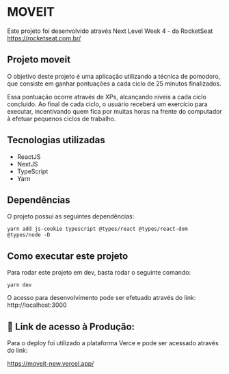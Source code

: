 # MOVEIT

Este projeto foi desenvolvido através Next Level Week 4 - da RocketSeat https://rocketseat.com.br/ 

## Projeto moveit

O objetivo deste projeto é uma aplicação utilizando a técnica de pomodoro, que consiste em ganhar pontuações a cada ciclo de 25 minutos finalizados.

Essa pontuação ocorre através de XPs, alcançando níveis a cada ciclo concluído. Ao final de cada ciclo, o usuário receberá um exercício para executar, incentivando quem fica por muitas horas na frente do computador à efetuar pequenos ciclos de trabalho.

## Tecnologias utilizadas

- ReactJS
- NextJS
- TypeScript
- Yarn

## Dependências

O projeto possui as seguintes dependências:

```
yarn add js-cookie typescript @types/react @types/react-dom @types/node -D
```

## Como executar este projeto

Para rodar este projeto em dev, basta rodar o seguinte comando:

```
yarn dev
```

O acesso para desenvolvimento pode ser efetuado através do link: http://localhost:3000

## :tada: Link de acesso à Produção: 

Para o deploy foi utilizado a plataforma Verce e pode ser acessado através do link:

https://moveit-new.vercel.app/
